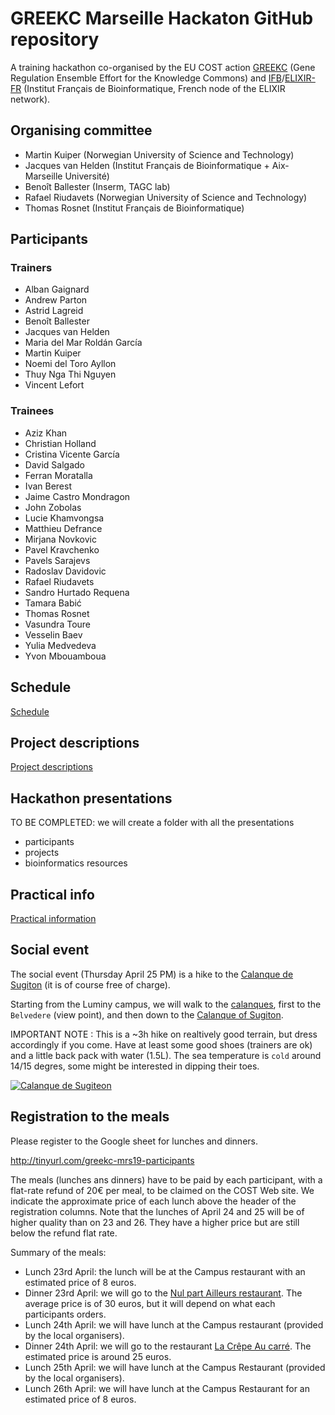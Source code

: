# GREEKC Marseille Hackaton GitHub repository


A training hackathon co-organised by the EU COST action [GREEKC](http://greekc.org/) (Gene Regulation Ensemble Effort for the Knowledge Commons) and [IFB](https://www.france-bioinformatique.fr/)/[ELIXIR-FR](https://elixir-europe.org/about-us/who-we-are/nodes/france) (Institut Français de Bioinformatique, French node of the ELIXIR network). 



## Organising committee

- Martin Kuiper (Norwegian University of Science and Technology)
- Jacques van Helden (Institut Français de Bioinformatique + Aix-Marseille Université)
- Benoît Ballester (Inserm, TAGC lab)
- Rafael 	Riudavets (Norwegian University of Science and Technology)
- Thomas Rosnet (Institut Français de Bioinformatique)

## Participants

### Trainers
- Alban Gaignard
- Andrew Parton
- Astrid Lagreid
- Benoît Ballester
- Jacques van Helden
- Maria del Mar Roldán García
- Martin Kuiper
- Noemi del Toro Ayllon
- Thuy Nga Thi Nguyen
- Vincent Lefort

### Trainees

- Aziz Khan
- Christian Holland
- Cristina Vicente García
- David Salgado
- Ferran Moratalla
- Ivan Berest
- Jaime Castro Mondragon
- John Zobolas
- Lucie Khamvongsa
- Matthieu Defrance
- Mirjana Novkovic
- Pavel Kravchenko
- Pavels Sarajevs
- Radoslav Davidovic
- Rafael Riudavets
- Sandro Hurtado Requena
- Tamara Babić
- Thomas Rosnet
- Vasundra Toure
- Vesselin Baev
- Yulia Medvedeva
- Yvon Mbouamboua

## Schedule

[Schedule](schedule.md)

## Project descriptions 

[Project descriptions](project_descriptions)

##  Hackathon presentations

TO BE COMPLETED: we will create a folder with all the presentations

- participants
- projects
- bioinformatics resources


## Practical info

[Practical information](practical_info.md)


## Social event

The social event (Thursday April 25 PM) is a hike to the [Calanque de Sugiton](http://www.calanques13.com/en/calanque-sugiton.html) (it is of course free of charge). 

Starting from the Luminy campus, we will walk to the [calanques](https://en.wikipedia.org/wiki/Massif_des_Calanques), first to the `Belvedere` (view point), and then down to the [Calanque of Sugiton](https://en.wikipedia.org/wiki/Calanque_de_Sugiton). 

IMPORTANT NOTE : This is a ~3h hike on realtively good terrain, but dress accordingly if you come. Have at least some good shoes (trainers are ok) and a little back pack with water (1.5L). The sea temperature is `cold` around 14/15 degres, some might be interested in dipping their toes. 

[![Calanque de Sugiteon](https://upload.wikimedia.org/wikipedia/commons/3/38/Calanque_de_Sugiton.JPG)](https://commons.wikimedia.org/wiki/File:Calanque_de_Sugiton.JPG)


## Registration to the meals 

Please register to the Google sheet for lunches and dinners. 

<http://tinyurl.com/greekc-mrs19-participants>

The meals (lunches ans dinners) have to be paid by each participant, with a flat-rate refund of 20€ per meal, to be claimed on the COST Web site. We indicate the approximate price of each lunch above the header of the registration columns. Note that the lunches of April 24 and 25 will be of higher quality than on 23 and 26. They have a higher price but are still below the refund flat rate. 

Summary of the meals:

- Lunch 23rd April: the lunch will be at the Campus restaurant with an estimated price of 8 euros.
- Dinner 23rd April: we will go to the [Nul part Ailleurs restaurant](http://www.restaurantnulpartailleurs.com/la-carte-1.html). The average price is of 30 euros, but it will depend on what each participants orders. 
- Lunch 24th April: we will have lunch at the Campus restaurant (provided by the local organisers). 
- Dinner 24th April: we will go to the restaurant [La Crêpe Au carré](http://www.lacrepeaucarre.com/notre-carte.aspx). The estimated price is around 25 euros. 
- Lunch 25th April: we will have lunch at the Campus Restaurant (provided by the local organisers). 
- Lunch 26th April: we will have lunch at the Campus Restaurant for an estimated price of 8 euros.

